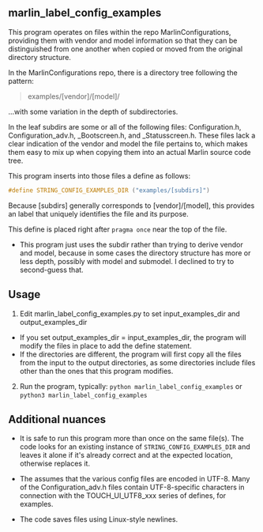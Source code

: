 marlin_label_config_examples
----------------------------
This program operates on files within the repo MarlinConfigurations, providing them with vendor and model information so that they can be distinguished from one another when copied or moved from the original directory structure. 

In the MarlinConfigurations repo, there is a directory tree following the pattern:
> examples/[vendor]/[model]/

...with some variation in the depth of subdirectories.

In the leaf subdirs are some or all of the following files: Configuration.h, Configuration_adv.h, _Bootscreen.h, and _Statusscreen.h.  These files lack a clear indication of the vendor and model the file pertains to, which makes them easy to mix up when copying them into an actual Marlin source code tree.

 This program inserts into those files a define as follows:
```C
#define STRING_CONFIG_EXAMPLES_DIR ("examples/[subdirs]")
```
Because [subdirs] generally corresponds to [vendor]/[model], this provides an label that uniquely identifies the file and its purpose.

This define is placed right after ```pragma once``` near the top of the file.

* This program just uses the subdir rather than trying to derive vendor and model, because in some cases the directory structure has more or less depth, possibly with model and submodel. I declined to try to second-guess that.

Usage
-----
1. Edit marlin_label_config_examples.py to set input_examples_dir and output_examples_dir
* If you set output_examples_dir = input_examples_dir, the program will modify the files in place to add the define statement.
* If the directories are different, the program will first copy all the files from the input to the output directories, as some directories include files other than the ones that this program modifies.

2. Run the program, typically:
```python marlin_label_config_examples``` or
```python3 marlin_label_config_examples```


Additional nuances
------------------
* It is safe to run this program more than once on the same file(s). The code looks for an existing instance of ```STRING_CONFIG_EXAMPLES_DIR``` and leaves it alone if it's already correct and at the expected location, otherwise replaces it.

* The assumes that the various config files are encoded in UTF-8. Many of the Configuration_adv.h files contain UTF-8-specific characters in connection with the TOUCH_UI_UTF8_xxx series of defines, for examples.

* The code saves files using Linux-style newlines. 



